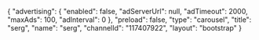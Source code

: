 {
    "advertising": {
        "enabled": false,
        "adServerUrl": null,
        "adTimeout": 2000,
        "maxAds": 100,
        "adInterval": 0
    },
    "preload": false,
    "type": "carousel",
    "title": "serg",
    "name": "serg",
    "channelId": "117407922",
    "layout": "bootstrap"
}